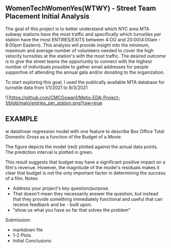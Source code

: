 ## WomenTechWomenYes(WTWY) - Street Team Placement Initial Analysis 

The goal of this project is to better understand which NYC area MTA subway stations have the most traffic and specifically which turnstiles per station have the most ENTIRES/EXITS between 4:OO and 20:00(4:00am - 8:00pm Eastern).  This analysis will provide insight into the minimum, maximum and average number of volunteers needed to cover the high velocity turnsitles at the station's with the most traffic.  The desired outcome is to give the street teams the opportuntiy to connect with the highest number of individuals possible to gather email addresses for people supportive of attending the annual gala and/or donating to the organization.



To start exploring this goal, I used the publically available MTA database for turnstile data from 1/1/2021 to 9/3/2021 

![]https://github.com/CMCGowan1/Metis-EDA-Project-1/blob/main/entries_per_station.png?raw=true


## EXAMPLE
w datalinear regression model with one feature to describe Box Office Total Domestic Gross as a function of the Budget of a Movie.

The figure depicts the model (red) plotted against the actual data points. The prediction interval is plotted in green.

This result suggests that budget may have a significant positive impact on a film's revenue. However, the magnitude of the model's residuals makes it clear that budget is not the only important factor in determining the success of a film.
Notes: 
- Address your project's key question/purpose. 
- That doesn't mean they necessarily answer the question, but instead that they provide something immediately functional and useful that can receive feedback and be - built upon.
- "show us what you have so far that solves the problem"

Submission:
- markdown file
- 1-2 Plots
- Initial Conclusions
